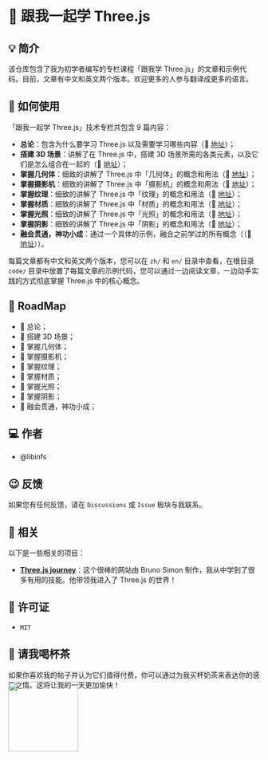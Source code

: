 # 👋 跟我一起学 Three.js

## 💡 简介

该仓库包含了我为初学者编写的专栏课程「跟我学 Three.js」的文章和示例代码。目前，文章有中文和英文两个版本。欢迎更多的人参与翻译成更多的语言。

## 🤔 如何使用

「跟我一起学 Three.js」技术专栏共包含 9 篇内容：

- **总论**：包含为什么要学习 Three.js 以及需要学习哪些内容（🔗 [地址]()）；
- **搭建 3D 场景**：讲解了在 Three.js 中，搭建 3D 场景所需的各类元素，以及它们是怎么组合在一起的（🔗 [地址]()）；
- **掌握几何体**：细致的讲解了 Three.js 中「几何体」的概念和用法（🔗 [地址]()）；
- **掌握摄影机**：细致的讲解了 Three.js 中「摄影机」的概念和用法（🔗 [地址]()）；
- **掌握纹理**：细致的讲解了 Three.js 中「纹理」的概念和用法（🔗 [地址]()）；
- **掌握材质**：细致的讲解了 Three.js 中「材质」的概念和用法（🔗 [地址]()）；
- **掌握光照**：细致的讲解了 Three.js 中「光照」的概念和用法（🔗 [地址]()）；
- **掌握阴影**：细致的讲解了 Three.js 中「阴影」的概念和用法（🔗 [地址]()）；
- **融会贯通，神功小成**：通过一个具体的示例，融合之前学过的所有概念（（🔗 [地址]()））。

每篇文章都有中文和英文两个版本，您可以在 `zh/` 和 `en/` 目录中查看，在根目录 `code/` 目录中放置了每篇文章的示例代码，您可以通过一边阅读文章，一边动手实践的方式彻底掌握 Three.js 中的核心概念。

## 🚦 RoadMap

- 🚧 总论；
- 🚧 搭建 3D 场景；
- 🚧 掌握几何体；
- 🚧 掌握摄影机；
- 🚧 掌握纹理；
- 🚧 掌握材质；
- 🚧 掌握光照；
- 🚧 掌握阴影；
- 🚧 融会贯通，神功小成；

## 💻 作者

- @libinfs

## 😉 反馈

如果您有任何反馈，请在 `Discussions` 或 `Issue` 板块与我联系。

## 🔗 相关

以下是一些相关的项目：

- [**Three.js journey**](https://threejs-journey.com/)：这个很棒的网站由 Bruno Simon 制作，我从中学到了很多有用的技能。他带领我进入了 Three.js 的世界！

## 🪪 许可证

- `MIT`

## 🧋 请我喝杯茶

如果你喜欢我的帖子并认为它们值得付费，你可以通过为我买杯奶茶来表达你的感激之情。这将让我的一天更加愉快！

<a href="https://paypal.me/libinfs?country.x=C2&locale.x=zh_XC" target="_blank"><img src="https://assets.website-files.com/5ee732bebd9839b494ff27cd/5ee732bebd98395aa0ff2815_paypal-logo-preview.png" width="140px" style="margin-top: -30px;"/></a>

